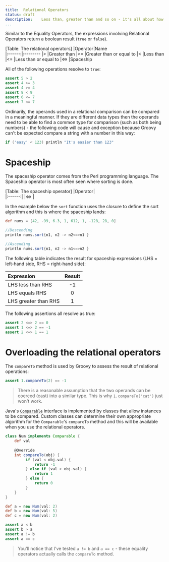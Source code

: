 ```yaml
---
title:	Relational Operators
status:	draft
description:	Less than, greater than and so on - it's all about how the operands relate.
...
```


Similar to the Equality Operators, the expressions involving Relational Operators return a boolean result (`true` or `false`). 

[Table: The relational operators]
|Operator|Name     
|:------:|:--------
|\>      |Greater than
|\>=     |Greater than or equal to
|<       |Less than
|<=      |Less than or equal to
|<=>     |Spaceship

All of the following operations resolve to `true`:

```groovy
assert 5 > 2
assert 4 >= 3
assert 4 >= 4
assert 8 < 9
assert 6 <= 7
assert 7 <= 7
```

Ordinarily, the operands used in a relational comparison can be compared in a meaningful manner. If they are different data types then the operands need to be able to find a common type for comparison (such as both being numbers) - the following code will cause and exception because Groovy can't be expected compare a string with a number in this way:

```groovy
if ('easy' < 123) println "It's easier than 123"
```

# Spaceship
The spaceship operator comes from the Perl programming language. The Spaceship operator is most often seen where sorting is done. 

[Table: The spaceship operator]
|Operator|  
|:------:|
|<=>      |  

In the example below the `sort` function uses the closure to define the sort algorithm and this is where the spaceship lands:

```groovy
def nums = [42, -99, 6.3, 1, 612, 1, -128, 28, 0]

//Descending
println nums.sort{n1, n2 -> n2<=>n1 }

//Ascending
println nums.sort{n1, n2 -> n1<=>n2 }
```

The following table indicates the result for spaceship expressions (LHS = left-hand side, RHS = right-hand side):

|Expression|Result
|:--|:--:
|LHS less than RHS|-1
|LHS equals RHS|0
|LHS greater than RHS|1

The following assertions all resolve as true:

```groovy
assert 2 <=> 2 == 0
assert 1 <=> 2 == -1
assert 2 <=> 1 == 1
```

# Overloading the relational operators
The `compareTo` method is used by Groovy to assess the result of relational operations:

```groovy
assert 1.compareTo(2) == -1
```

>There is a reasonable assumption that the two operands can be coerced (cast) into a similar type. This is why `1.compareTo('cat')` just won't work.

Java's [`Comparable`](http://docs.oracle.com/javase/8/docs/api/index.html) interface is implemented by classes that allow instances to be compared. Custom classes can determine their own appropriate algorithm for the `Comparable`'s `compareTo` method and this will be available when you use the relational operators.

```groovy
class Num implements Comparable {
    def val
    
    @Override
    int compareTo(obj) {
         if (val < obj.val) {
             return -1
         } else if (val > obj.val) {
             return 1
         } else {
             return 0
         } 
    }
}

def a = new Num(val: 2)
def b = new Num(val: 5)
def c = new Num(val: 2)

assert a < b
assert b > a
assert a != b
assert a == c
```

>You'll notice that I've tested `a != b` and `a == c` - these equality operators actually calls the `compareTo` method.